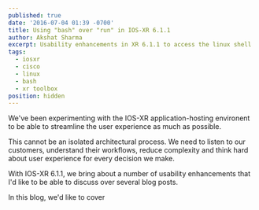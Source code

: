 ```yaml
---
published: true
date: '2016-07-04 01:39 -0700'
title: Using "bash" over "run" in IOS-XR 6.1.1
author: Akshat Sharma
excerpt: Usability enhancements in XR 6.1.1 to access the linux shell
tags:
  - iosxr
  - cisco
  - linux
  - bash
  - xr toolbox
position: hidden
---
```


We've been experimenting with the IOS-XR application-hosting environent to be able to streamline the user experience as much as possible.  

This cannot be an isolated architectural process. We need to listen to our customers, understand their workflows, reduce complexity and think hard about user experience for every decision we make.  
  
With IOS-XR 6.1.1, we bring about a number of usability enhancements that I'd like to be able to discuss over several blog posts.  

In this blog, we'd like to cover


